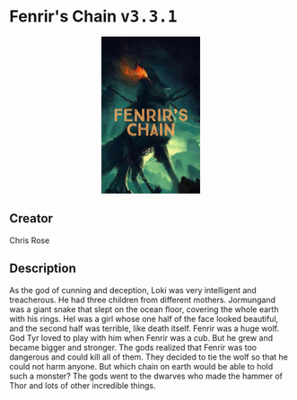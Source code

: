 
# Fenrir's Chain <kbd>v3.3.1</kbd>

<center>
  <img src="./cover-1024.jpg"/>
</center>

## Creator
Chris Rose

## Description
As the god of cunning and deception, Loki was very intelligent and treacherous. He had three children from different mothers. Jormungand was a giant snake that slept on the ocean floor, covering the whole earth with his rings. Hel was a girl whose one half of the face looked beautiful, and the second half was terrible, like death itself. Fenrir was a huge wolf. God Tyr loved to play with him when Fenrir was a cub. But he grew and became bigger and stronger. The gods realized that Fenrir was too dangerous and could kill all of them. They decided to tie the wolf so that he could not harm anyone. But which chain on earth would be able to hold such a monster? The gods went to the dwarves who made the hammer of Thor and lots of other incredible things.
